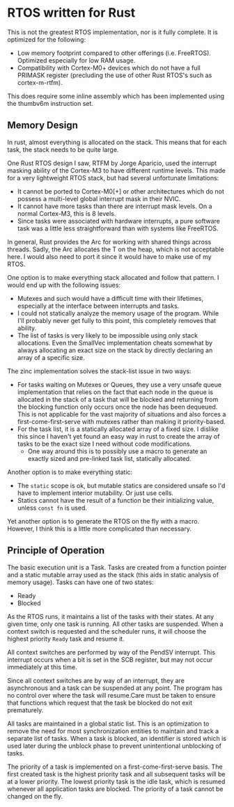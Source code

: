 # RTOS written for Rust

This is not the greatest RTOS implementation, nor is it fully complete. It is
optimized for the following:

 - Low memory footprint compared to other offerings (i.e. FreeRTOS). Optimized
   especially for low RAM usage.
 - Compatibility with Cortex-M0+ devices which do not have a full PRIMASK
   register (precluding the use of other Rust RTOS's such as cortex-m-rtfm).

This does require some inline assembly which has been implemented using the
thumbv6m instruction set.

## Memory Design

In rust, almost everything is allocated on the stack. This means that for each
task, the stack needs to be quite large.

One Rust RTOS design I saw, RTFM by Jorge Aparicio, used the interrupt masking
ability of the Cortex-M3 to have different runtime levels. This made for a very
lightweight RTOS stack, but had several unfortunate limitations:

- It cannot be ported to Cortex-M0[+] or other architectures which do not
  possess a multi-level global interrupt mask in their NVIC.
- It cannot have more tasks than there are interrupt mask levels. On a normal
  Cortex-M3, this is 8 levels.
- Since tasks were associated with hardware interrupts, a pure software task was
  a little less straightforward than with systems like FreeRTOS.

In general, Rust provides the Arc for working with shared things across threads.
Sadly, the Arc allocates the T on the heap, which is not acceptable here. I
would also need to port it since it would have to make use of my RTOS.

One option is to make everything stack allocated and follow that pattern. I
would end up with the following issues:

- Mutexes and such would have a difficult time with their lifetimes, especially
  at the interface between interrupts and tasks.
- I could not statically analyze the memory usage of the program. While I'll
  probably never get fully to this point, this completely removes that ability.
- The list of tasks is very likely to be impossible using only stack
  allocations. Even the SmallVec implementation cheats somewhat by always
  allocating an exact size on the stack by directly declaring an array of a
  specific size.

The zinc implementation solves the stack-list issue in two ways:
- For tasks waiting on Mutexes or Queues, they use a very unsafe queue
  implementation that relies on the fact that each node in the queue is
  allocated in the stack of a task that will be blocked and returning from the
  blocking function only occurs once the node has been dequeued. This is not
  applicable for the vast majority of situations and also forces a
  first-come-first-serve with mutexes rather than making it priority-based.
- For the task list, it is a statically allocated array of a fixed size. I
  dislike this since I haven't yet found an easy way in rust to create the array
  of tasks to be the exact size I need without code modifications.
  - One way around this is to possibly use a macro to generate an exactly sized
    and pre-linked task list, statically allocated.

Another option is to make everything static:

- The `static` scope is ok, but mutable statics are considered unsafe so I'd
  have to implement interior mutability. Or just use cells.
- Statics cannot have the result of a function be their initializing value,
  unless `const fn` is used.

Yet another option is to generate the RTOS on the fly with a macro. However, I
think this is a little more complicated than necessary.

## Principle of Operation

The basic execution unit is a Task. Tasks are created from a function pointer
and a static mutable array used as the stack (this aids in static analysis of
memory usage). Tasks can have one of two states:

 - Ready
 - Blocked

As the RTOS runs, it maintains a list of the tasks with their states. At any
given time, only one task is running. All other tasks are suspended. When a
context switch is requested and the scheduler runs, it will choose the highest
priority `Ready` task and resume it.

All context switches are performed by way of the PendSV interrupt. This
interrupt occurs when a bit is set in the SCB register, but may not occur
immediately at this time.

Since all context switches are by way of an interrupt, they are asynchronous and
a task can be suspended at any point. The program has no control over where the
task will resume.Care must be taken to ensure that functions which request that
the task be blocked do not exit prematurely.

All tasks are maintained in a global static list. This is an optimization to
remove the need for most synchronization entities to maintain and track a
separate list of tasks. When a task is blocked, an identifier is stored which is
used later during the unblock phase to prevent unintentional unblocking of
tasks.

The priority of a task is implemented on a first-come-first-serve basis.
The first created task is the highest priority task and all subsequent tasks
will be at a lower priority. The lowest priority task is the idle task, which is
resumed whenever all application tasks are blocked. The priority of a task
cannot be changed on the fly.

